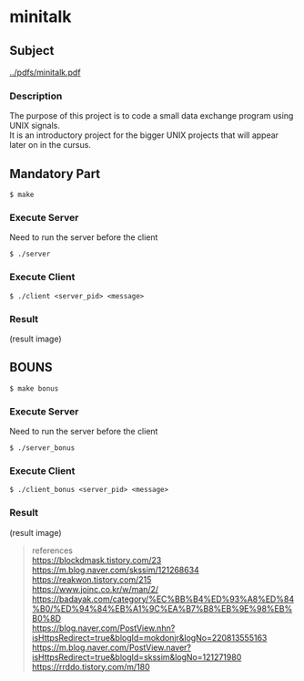 # minitalk
  
## Subject
  
[../pdfs/minitalk.pdf](https://github.com/LEEBONGHAK/42_seoul_42cursus/blob/main/pdfs/minitalk.pdf)  
  
### Description
  
The purpose of this project is to code a small data exchange program using UNIX signals.  
It is an introductory project for the bigger UNIX projects that will appear later on in the cursus.  
  
## Mandatory Part
  
```
$ make
```
  
### Execute Server
  
Need to run the server before the client
  
```
$ ./server
```
  
### Execute Client
  
```
$ ./client <server_pid> <message>
```
  
### Result
  
(result image)  
  
## BOUNS

```
$ make bonus
```
  
### Execute Server
  
Need to run the server before the client
  
```
$ ./server_bonus
```
  
### Execute Client
  
```
$ ./client_bonus <server_pid> <message>
```
  
### Result
  
(result image)  
  
> references  
https://blockdmask.tistory.com/23  
https://m.blog.naver.com/skssim/121268634  
https://reakwon.tistory.com/215  
https://www.joinc.co.kr/w/man/2/  
https://badayak.com/category/%EC%BB%B4%ED%93%A8%ED%84%B0/%ED%94%84%EB%A1%9C%EA%B7%B8%EB%9E%98%EB%B0%8D  
https://blog.naver.com/PostView.nhn?isHttpsRedirect=true&blogId=mokdonjr&logNo=220813555163  
https://m.blog.naver.com/PostView.naver?isHttpsRedirect=true&blogId=skssim&logNo=121271980  
https://rrddo.tistory.com/m/180 

